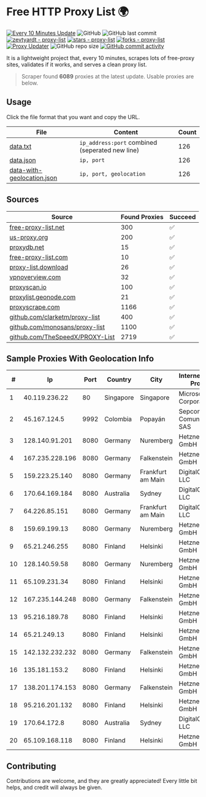 
# Free HTTP Proxy List 🌍

[![Every 10 Minutes Update](https://github.com/mertguvencli/http-proxy-list/actions/workflows/main.yml/badge.svg?branch=main)](https://github.com/mertguvencli/http-proxy-list/actions/workflows/main.yml)
![GitHub](https://img.shields.io/github/license/mertguvencli/http-proxy-list)
![GitHub last commit](https://img.shields.io/github/last-commit/mertguvencli/http-proxy-list)
[![zevtyardt - proxy-list](https://img.shields.io/static/v1?label=zevtyardt&message=proxy-list&color=blue&logo=github)](https://github.com/zevtyardt/proxy-list "Go to GitHub repo")
[![stars - proxy-list](https://img.shields.io/github/stars/zevtyardt/proxy-list?style=social)](https://github.com/zevtyardt/proxy-list)
[![forks - proxy-list](https://img.shields.io/github/forks/zevtyardt/proxy-list?style=social)](https://github.com/zevtyardt/proxy-list)
[![Proxy Updater](https://github.com/zevtyardt/proxy-list/workflows/Proxy%20Updater/badge.svg)](https://github.com/zevtyardt/proxy-list/actions?query=workflow:"Proxy+Updater")
![GitHub repo size](https://img.shields.io/github/repo-size/zevtyardt/proxy-list)
[![GitHub commit activity](https://img.shields.io/github/commit-activity/m/zevtyardt/proxy-list?logo=commits)](https://github.com/zevtyardt/proxy-list/commits/main)

It is a lightweight project that, every 10 minutes, scrapes lots of free-proxy sites, validates if it works, and serves a clean proxy list.

> Scraper found **6089** proxies at the latest update. Usable proxies are below.

## Usage

Click the file format that you want and copy the URL.

|File|Content|Count|
|----|-------|-----|
|[data.txt](https://raw.githubusercontent.com/mertguvencli/http-proxy-list/main/proxy-list/data.txt)|`ip_address:port` combined (seperated new line)|126|
|[data.json](https://raw.githubusercontent.com/mertguvencli/http-proxy-list/main/proxy-list/data.json)|`ip, port`|126|
|[data-with-geolocation.json](https://raw.githubusercontent.com/mertguvencli/http-proxy-list/main/proxy-list/data-with-geolocation.json)|`ip, port, geolocation`|126|

## Sources

|Source|Found Proxies|Succeed|
|------|-------------|-------|
|[free-proxy-list.net](https://free-proxy-list.net)|300|✅|
|[us-proxy.org](https://www.us-proxy.org)|200|✅|
|[proxydb.net](http://proxydb.net)|15|✅|
|[free-proxy-list.com](https://free-proxy-list.com/?page=&port=&type%5B%5D=http&type%5B%5D=https&up_time=0&search=Search)|10|✅|
|[proxy-list.download](https://www.proxy-list.download/HTTP)|26|✅|
|[vpnoverview.com](https://vpnoverview.com/privacy/anonymous-browsing/free-proxy-servers)|32|✅|
|[proxyscan.io](https://www.proxyscan.io)|100|✅|
|[proxylist.geonode.com](https://proxylist.geonode.com/api/proxy-list?limit=300&page=1&sort_by=lastChecked&sort_type=desc&protocols=http,https)|21|✅|
|[proxyscrape.com](https://api.proxyscrape.com/v2/?request=displayproxies&protocol=http&timeout=10000&country=all&ssl=all&anonymity=all)|1166|✅|
|[github.com/clarketm/proxy-list](https://raw.githubusercontent.com/clarketm/proxy-list/master/proxy-list-raw.txt)|400|✅|
|[github.com/monosans/proxy-list](https://raw.githubusercontent.com/monosans/proxy-list/main/proxies/http.txt)|1100|✅|
|[github.com/TheSpeedX/PROXY-List](https://raw.githubusercontent.com/TheSpeedX/PROXY-List/master/http.txt)|2719|✅|


## Sample Proxies With Geolocation Info

|#|Ip|Port|Country|City|Internet Service Provider|
|-|--|----|-------|----|-------------------------|
|1|40.119.236.22|80|Singapore|Singapore|Microsoft Corporation|
|2|45.167.124.5|9992|Colombia|Popayán|Sepcom Comunicaciones SAS|
|3|128.140.91.201|8080|Germany|Nuremberg|Hetzner Online GmbH|
|4|167.235.228.196|8080|Germany|Falkenstein|Hetzner Online GmbH|
|5|159.223.25.140|8080|Germany|Frankfurt am Main|DigitalOcean, LLC|
|6|170.64.169.184|8080|Australia|Sydney|DigitalOcean, LLC|
|7|64.226.85.151|8080|Germany|Frankfurt am Main|DigitalOcean, LLC|
|8|159.69.199.13|8080|Germany|Nuremberg|Hetzner Online GmbH|
|9|65.21.246.255|8080|Finland|Helsinki|Hetzner Online GmbH|
|10|128.140.59.58|8080|Germany|Nuremberg|Hetzner Online GmbH|
|11|65.109.231.34|8080|Finland|Helsinki|Hetzner Online GmbH|
|12|167.235.144.248|8080|Germany|Falkenstein|Hetzner Online GmbH|
|13|95.216.189.78|8080|Finland|Helsinki|Hetzner Online GmbH|
|14|65.21.249.13|8080|Finland|Helsinki|Hetzner Online GmbH|
|15|142.132.232.232|8080|Germany|Falkenstein|Hetzner Online GmbH|
|16|135.181.153.2|8080|Finland|Helsinki|Hetzner Online GmbH|
|17|138.201.174.153|8080|Germany|Falkenstein|Hetzner Online GmbH|
|18|95.216.201.132|8080|Finland|Helsinki|Hetzner Online GmbH|
|19|170.64.172.8|8080|Australia|Sydney|DigitalOcean, LLC|
|20|65.109.168.118|8080|Finland|Helsinki|Hetzner Online GmbH|



## Contributing

Contributions are welcome, and they are greatly appreciated! Every
little bit helps, and credit will always be given.


